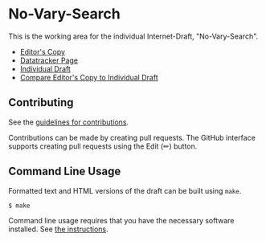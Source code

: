 # No-Vary-Search

This is the working area for the individual Internet-Draft, "No-Vary-Search".

* [Editor's Copy](https://jeremyroman.github.io/http-no-vary-search/#go.draft-wicg-http-no-vary-search.html)
* [Datatracker Page](https://datatracker.ietf.org/doc/draft-wicg-http-no-vary-search)
* [Individual Draft](https://datatracker.ietf.org/doc/html/draft-wicg-http-no-vary-search)
* [Compare Editor's Copy to Individual Draft](https://jeremyroman.github.io/http-no-vary-search/#go.draft-wicg-http-no-vary-search.diff)


## Contributing

See the
[guidelines for contributions](https://github.com/jeremyroman/http-no-vary-search/blob/main/CONTRIBUTING.md).

Contributions can be made by creating pull requests.
The GitHub interface supports creating pull requests using the Edit (✏) button.


## Command Line Usage

Formatted text and HTML versions of the draft can be built using `make`.

```sh
$ make
```

Command line usage requires that you have the necessary software installed.  See
[the instructions](https://github.com/martinthomson/i-d-template/blob/main/doc/SETUP.md).

